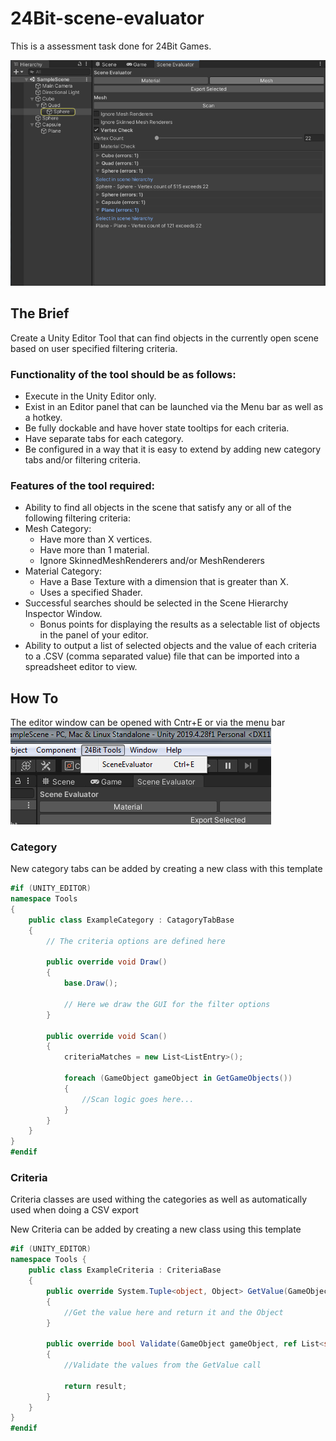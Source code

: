# 24Bit-scene-evaluator

This is a assessment task done for 24Bit Games.

![EditorWindow](Images/EditorWindow.png)

## The Brief

Create a Unity Editor Tool that can find objects in the currently open scene based on user specified filtering criteria.

### Functionality of the tool should be as follows:

- Execute in the Unity Editor only.
- Exist in an Editor panel that can be launched via the Menu bar as well as a
  hotkey.
- Be fully dockable and have hover state tooltips for each criteria.
- Have separate tabs for each category.
- Be configured in a way that it is easy to extend by adding new category tabs and/or filtering criteria.

### Features of the tool required:

- Ability to find all objects in the scene that satisfy any or all of the following filtering criteria:
- Mesh Category:
  - Have more than X vertices.
  - Have more than 1 material.
  - Ignore SkinnedMeshRenderers and/or MeshRenderers
- Material Category:
  - Have a Base Texture with a dimension that is greater than X.
  - Uses a specified Shader.
- Successful searches should be selected in the Scene Hierarchy Inspector Window.
  - Bonus points for displaying the results as a selectable list of objects in the panel of your editor.
- Ability to output a list of selected objects and the value of each criteria to a .CSV (comma separated value) file that can be imported into a spreadsheet editor to view.

## How To

The editor window can be opened with Cntr+E or via the menu bar
![menubar](Images/MenuBar.png)

### Category

New category tabs can be added by creating a new class with this template
```C#
#if (UNITY_EDITOR)
namespace Tools
{
    public class ExampleCategory : CatagoryTabBase
    {
        // The criteria options are defined here

        public override void Draw()
        {
            base.Draw();

            // Here we draw the GUI for the filter options
        }

        public override void Scan()
        {
            criteriaMatches = new List<ListEntry>();

            foreach (GameObject gameObject in GetGameObjects())
            {
                //Scan logic goes here...
            }
        }
    }
}
#endif
```

### Criteria

Criteria classes are used withing the categories as well as automatically used when doing a CSV export

New Criteria can be added by creating a new class using this template
```C#
#if (UNITY_EDITOR)
namespace Tools {
    public class ExampleCriteria : CriteriaBase
    {
        public override System.Tuple<object, Object> GetValue(GameObject gameObject)
        {
            //Get the value here and return it and the Object
        }

        public override bool Validate(GameObject gameObject, ref List<string> errors)
        {
            //Validate the values from the GetValue call

            return result;
        }
    }
}
#endif
```